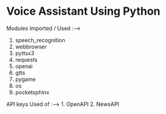 # Voice Assistant Using Python

Modules Imported / Used :-->
1. speech_recognition
2. webbrowser
3. pyttsx3
4. requests
5. openai
6. gtts
7. pygame
8. os
9. pocketsphinx

API keys Used of :-->   1. OpenAPI
                             2. NewsAPI
